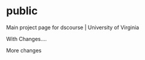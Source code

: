 public
======

Main project page for dscourse | University of Virginia

With Changes....

More changes